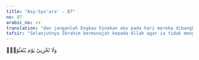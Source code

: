 ```yaml
---
title: "Asy-Syu'ara' - 87"
no: 87
arabic_no: ٨٧
translation: "dan janganlah Engkau hinakan aku pada hari mereka dibangkitkan,"
tafsir: "Selanjutnya Ibrahim bermunajat kepada Allah agar ia tidak mengalami penghinaan di hari Kiamat kelak. Ini memberi kesan betapa rendah hatinya seorang nabi, sekalipun ia telah memperoleh derajat yang begitu tinggi di sisi Allah, namun ia masih bermohon agar tidak dihinakan pada hari Kiamat. Ibrahim mengadu kepada Tuhan seraya berkata, \"Wahai Tuhan, bukankah engkau telah menjanjikan bahwa aku tidak akan dihinakan di hari Kiamat. Manakah penghinaan yang lebih berat lagi rasanya bagiku daripada penghinaan bertemu dengan bapakku dalam keadaan begini?\" Allah merespon doanya dengan berfirman, \"Hai Ibrahim, sesungguhnya aku haramkan surga bagi orang-orang kafir.\""
---
```

وَلَا تُخْزِنِيْ يَوْمَ يُبْعَثُوْنَۙ